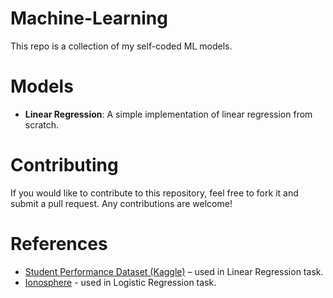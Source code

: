 # Machine-Learning
This repo is a collection of my self-coded ML models.
# Models
- **Linear Regression**: A simple implementation of linear regression from scratch.
# Contributing
If you would like to contribute to this repository, feel free to fork it and submit a pull request. Any contributions are welcome!
# References
- [Student Performance Dataset (Kaggle)](https://www.kaggle.com/datasets/nikhil7280/student-performance-multiple-linear-regression) – used in Linear Regression task.
- [Ionosphere](https://archive.ics.uci.edu/dataset/52/ionosphere) - used in Logistic Regression task.
